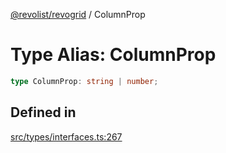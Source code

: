 [@revolist/revogrid](README.md) / ColumnProp

# Type Alias: ColumnProp

```ts
type ColumnProp: string | number;
```

## Defined in

[src/types/interfaces.ts:267](https://github.com/revolist/revogrid/blob/15bed16e98b0807fadb0bfdae87d4c121f88e09e/src/types/interfaces.ts#L267)
